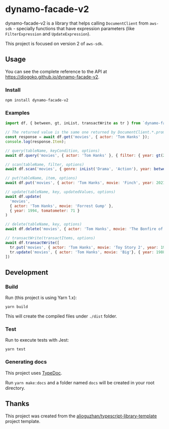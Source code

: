 # dynamo-facade-v2

dynamo-facade-v2 is a library that helps calling `DocumentClient` from `aws-sdk` - specially functions that have expression parameters (like `FilterExpression` and `UpdateExpression`).

This project is focused on version 2 of `aws-sdk`.

## Usage

You can see the complete reference to the API at https://diogoko.github.io/dynamo-facade-v2.

### Install

```
npm install dynamo-facade-v2
```

### Examples

```js
import df, { between, gt, inList, transactWrite as tr } from `dynamo-facade-v2`;

// The returned value is the same one returned by DocumentClient.*.promise()
const response = await df.get('movies', { actor: 'Tom Hanks' });
console.log(response.Item);

// query(tableName, keyCondition, options)
await df.query('movies', { actor: 'Tom Hanks' }, { filter: { year: gt(2000) } })

// scan(tableName, filter, options)
await df.scan('movies', { genre: inList('Drama', 'Action'), year: between(1990, 1999) })

// put(tableName, item, options)
await df.put('movies', { actor: 'Tom Hanks', movie: 'Finch', year: 2021 });

// update(tableName, key, updatedValues, options)
await df.update(
  'movies',
  { actor: 'Tom Hanks', movie: 'Forrest Gump' },
  { year: 1994, tomatometer: 71 }
)

// delete(tableName, key, options)
await df.delete('movies', { actor: 'Tom Hanks', movie: 'The Bonfire of the Vanities' })

// transactWrite(transactItems, options)
await df.transactWrite([
  tr.put('movies', { actor: 'Tom Hanks', movie: 'Toy Story 2', year: 1999 }),
  tr.update('movies', { actor: 'Tom Hanks', movie: 'Big'}, { year: 1988 }),
])
```

## Development

### Build

Run (this project is using Yarn 1.x):

```
yarn build
```

This will create the compiled files under `./dist` folder.

### Test

Run to execute tests with Jest:

```
yarn test
```

### Generating docs

This project uses [TypeDoc](https://typedoc.org/).

Run `yarn make:docs` and a folder named `docs` will be created in your root directory.

## Thanks

This project was created from the [alioguzhan/typescript-library-template](https://github.com/alioguzhan/typescript-library-template) project template.
